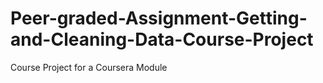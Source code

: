 # Peer-graded-Assignment-Getting-and-Cleaning-Data-Course-Project
Course Project for a Coursera Module
